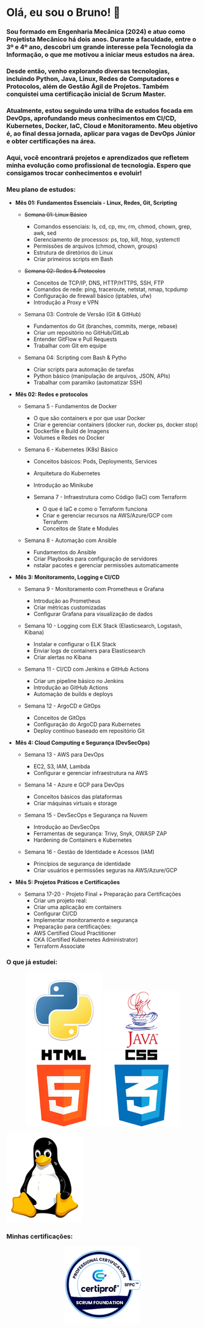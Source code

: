 # Olá, eu sou o Bruno! 👋

### Sou formado em Engenharia Mecânica (2024) e atuo como Projetista Mecânico há dois anos. Durante a faculdade, entre o 3º e 4º ano, descobri um grande interesse pela Tecnologia da Informação, o que me motivou a iniciar meus estudos na área.

### Desde então, venho explorando diversas tecnologias, incluindo Python, Java, Linux, Redes de Computadores e Protocolos, além de Gestão Ágil de Projetos. Também conquistei uma certificação inicial de Scrum Master.

### Atualmente, estou seguindo uma trilha de estudos focada em DevOps, aprofundando meus conhecimentos em CI/CD, Kubernetes, Docker, IaC, Cloud e Monitoramento. Meu objetivo é, ao final dessa jornada, aplicar para vagas de DevOps Júnior e obter certificações na área.

### Aqui, você encontrará projetos e aprendizados que refletem minha evolução como profissional de tecnologia. Espero que consigamos trocar conhecimentos e evoluir!

### **Meu plano de estudos:**

- **Mês 01: Fundamentos Essenciais - Linux, Redes, Git, Scripting**

  - ~~Semana 01: Linux Básico~~
      -  Comandos essenciais: ls, cd, cp, mv, rm, chmod, chown, grep, awk, sed
      -  Gerenciamento de processos: ps, top, kill, htop, systemctl
      -  Permissões de arquivos (chmod, chown, groups)
      -  Estrutura de diretórios do Linux
      -  Criar primeiros scripts em Bash

  - ~~Semana 02: Redes & Protocolos~~
      - Conceitos de TCP/IP, DNS, HTTP/HTTPS, SSH, FTP
      - Comandos de rede: ping, traceroute, netstat, nmap, tcpdump
      - Configuração de firewall básico (iptables, ufw)
      - Introdução a Proxy e VPN 

  - Semana 03: Controle de Versão (Git & GitHub)
      - Fundamentos do Git (branches, commits, merge, rebase)
      - Criar um repositório no GitHub/GitLab
      - Entender GitFlow e Pull Requests
      - Trabalhar com Git em equipe

  - Semana 04: Scripting com Bash & Pytho
      - Criar scripts para automação de tarefas
      - Python básico (manipulação de arquivos, JSON, APIs)
      - Trabalhar com paramiko (automatizar SSH)

- **Mês 02: Redes e protocolos**

  - Semana 5 - Fundamentos de Docker
      - O que são containers e por que usar Docker
      - Criar e gerenciar containers (docker run, docker ps, docker stop)
      - Dockerfile e Build de Imagens
      - Volumes e Redes no Docker

  - Semana 6 - Kubernetes (K8s) Básico
      - Conceitos básicos: Pods, Deployments, Services
      - Arquitetura do Kubernetes
      - Introdução ao Minikube
      
    - Semana 7 - Infraestrutura como Código (IaC) com Terraform
      - O que é IaC e como o Terraform funciona
      - Criar e gerenciar recursos na AWS/Azure/GCP com Terraform
      - Conceitos de State e Modules

  - Semana 8 - Automação com Ansible
      - Fundamentos do Ansible
      - Criar Playbooks para configuração de servidores
      - nstalar pacotes e gerenciar permissões automaticamente

- **Mês 3: Monitoramento, Logging e CI/CD**

  - Semana 9 - Monitoramento com Prometheus e Grafana
      - Introdução ao Prometheus
      - Criar métricas customizadas
      - Configurar Grafana para visualização de dados

  - Semana 10 - Logging com ELK Stack (Elasticsearch, Logstash, Kibana)
      - Instalar e configurar o ELK Stack
      - Enviar logs de containers para Elasticsearch
      - Criar alertas no Kibana

  - Semana 11 - CI/CD com Jenkins e GitHub Actions
      - Criar um pipeline básico no Jenkins
      - Introdução ao GitHub Actions
      - Automação de builds e deploys

  - Semana 12 - ArgoCD e GitOps
      - Conceitos de GitOps
      - Configuração do ArgoCD para Kubernetes
      - Deploy contínuo baseado em repositório Git

- **Mês 4: Cloud Computing e Segurança (DevSecOps)**

  - Semana 13 - AWS para DevOps
      - EC2, S3, IAM, Lambda
      - Configurar e gerenciar infraestrutura na AWS

  - Semana 14 - Azure e GCP para DevOps
      - Conceitos básicos das plataformas
      - Criar máquinas virtuais e storage

  - Semana 15 - DevSecOps e Segurança na Nuvem
      - Introdução ao DevSecOps
      - Ferramentas de segurança: Trivy, Snyk, OWASP ZAP
      - Hardening de Containers e Kubernetes

  - Semana 16 - Gestão de Identidade e Acessos (IAM)
      - Princípios de segurança de identidade
      - Criar usuários e permissões seguras na AWS/Azure/GCP

- **Mês 5: Projetos Práticos e Certificações**

  - Semana 17-20 - Projeto Final + Preparação para Certificações
      - Criar um projeto real:
      - Criar uma aplicação em containers
      - Configurar CI/CD
      - Implementar monitoramento e segurança
      - Preparação para certificações:
      - AWS Certified Cloud Practitioner
      - CKA (Certified Kubernetes Administrator)
      - Terraform Associate

### **O que já estudei:**

<p align="center">

<img src="https://github.com/bbrunovaes/bbrunovaes/blob/main/kisspng-python-programming-language-computer-programming-5aefaba2926b57.9208708715256564825997.png" width="200">
<img src="https://github.com/bbrunovaes/bbrunovaes/blob/main/b2a16cd7fa6fcce08be55edd43f85006.png" width="200">
<img src="https://github.com/bbrunovaes/bbrunovaes/blob/main/b27194c21c7371ddb8243d6d050bb892.png" width="200">
<img src="https://github.com/bbrunovaes/bbrunovaes/blob/main/0e15cfc3b98ac7eeecb357056fc075fd.png" width="200">

</p>

<img src="https://github.com/bbrunovaes/bbrunovaes/blob/main/98a13244ca77b460e9db8c9fee56423f.png" width="200">


### **Minhas certificações:**
<div align="center">
<img src="https://github.com/bbrunovaes/bbrunovaes/blob/main/Certiprof_Scrum.png" width="200">
<div>
